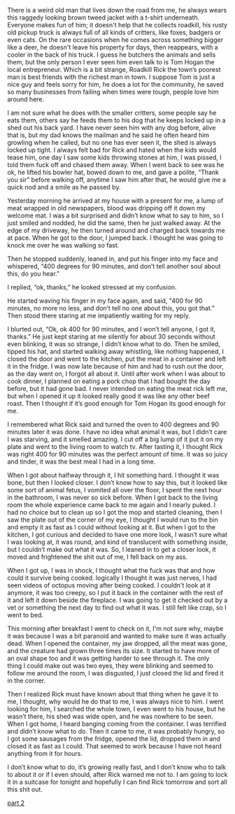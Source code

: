 There is a weird old man that lives down the road from me, he always wears this raggedy looking brown tweed jacket with a t-shirt underneath. Everyone makes fun of him; it doesn't help that he collects roadkill, his rusty old pickup truck is always full of all kinds of critters, like foxes, badgers or even cats. On the rare occasions when he comes across something bigger like a deer, he doesn't leave his property for days, then reappears, with a cooler in the back of his truck. I guess he butchers the animals and sells them, but the only person I ever seen him even talk to is Tom Hogan the local entrepreneur. Which is a bit strange, Roadkill Rick the town’s poorest man is best friends with the richest man in town. I suppose Tom is just a nice guy and feels sorry for him, he does a lot for the community, he saved so many businesses from failing when times were tough, people love him around here.

I am not sure what he does with the smaller critters, some people say he eats them, others say he feeds them to his dog that he keeps locked up in a shed out his back yard. I have never seen him with any dog before, alive that is, but my dad knows the mailman and he said he often heard him growling when he called, but no one has ever seen it, the shed is always locked up tight. I always felt bad for Rick and hated when the kids would tease him, one day I saw some kids throwing stones at him, I was pissed, I told them fuck off and chased them away. When I went back to see was he ok, he lifted his bowler hat, bowed down to me, and gave a polite, “Thank you sir” before walking off, anytime I saw him after that, he would give me a quick nod and a smile as he passed by.

Yesterday morning he arrived at my house with a present for me, a lump of meat wrapped in old newspapers, blood was dripping off it down my welcome mat. I was a bit surprised and didn’t know what to say to him, so I just smiled and nodded, he did the same, then he just walked away. At the edge of my driveway, he then turned around and charged back towards me at pace. When he got to the door, I jumped back. I thought he was going to knock me over he was walking so fast.

Then he stopped suddenly, leaned in, and put his finger into my face and whispered, “400 degrees for 90 minutes, and don’t tell another soul about this, do you hear.” 

I replied, “ok, thanks,” he looked stressed at my confusion.

He started waving his finger in my face again, and said, "400 for 90 minutes, no more no less, and don’t tell no one about this, you got that.” Then stood there staring at me impatiently waiting for my reply.

I blurted out, “Ok, ok 400 for 90 minutes, and I won’t tell anyone, I got it, thanks.” He just kept staring at me silently for about 30 seconds without even blinking, it was so strange, I didn’t know what to do. Then he smiled, tipped his hat, and started walking away whistling, like nothing happened, I closed the door and went to the kitchen, put the meat in a container and left it in the fridge. I was now late because of him and had to rush out the door, as the day went on, I forgot all about it. Until after work when I was about to cook dinner, I planned on eating a pork chop that I had bought the day before, but it had gone bad. I never intended on eating the meat rick left me, but when I opened it up it looked really good it was like any other beef roast. Then I thought if it’s good enough for Tom Hogan its good enough for me.

I remembered what Rick said and turned the oven to 400 degrees and 90 minutes later it was done. I have no idea what animal it was, but I didn’t care I was starving, and it smelled amazing. I cut off a big lump of it put it on my plate and went to the living room to watch tv. After tasting it, I thought Rick was right 400 for 90 minutes was the perfect amount of time. It was so juicy and tinder, it was the best meal I had in a long time.

When I got about halfway through it, I hit something hard. I thought it was bone, but then I looked closer. I don’t know how to say this, but it looked like some sort of animal fetus, I vomited all over the floor, I spent the next hour in the bathroom, I was never so sick before. When I got back to the living room the whole experience came back to me again and I nearly puked. I had no choice but to clean up so I got the mop and started cleaning, then I saw the plate out of the corner of my eye, I thought I would run to the bin and empty it as fast as I could without looking at it. But when I got to the kitchen, I got curious and decided to have one more look, I wasn’t sure what I was looking at, it was round, and kind of translucent with something inside, but I couldn’t make out what it was. So, I leaned in to get a closer look, it moved and frightened the shit out of me, I fell back on my ass.

When I got up, I was in shock, I thought what the fuck was that and how could it survive being cooked. logically I thought it was just nerves, I had seen videos of octopus moving after being cooked. I couldn't look at it anymore, it was too creepy, so I put it back in the container with the rest of it and left it down beside the fireplace. I was going to get it checked out by a vet or something the next day to find out what it was. I still felt like crap, so I went to bed.

This morning after breakfast I went to check on it, I'm not sure why, maybe it was because I was a bit paranoid and wanted to make sure it was actually dead. When I opened the container, my jaw dropped, all the meat was gone, and the creature had grown three times its size. It started to have more of an oval shape too and it was getting harder to see through it. The only thing I could make out was two eyes, they were blinking and seemed to follow me around the room, I was disgusted, I just closed the lid and fired it in the corner. 

Then I realized Rick must have known about that thing when he gave it to me, I thought, why would he do that to me, I was always nice to him. I went looking for him, I searched the whole town, I even went to his house, but he wasn’t there, his shed was wide open, and he was nowhere to be seen. When I got home, I heard banging coming from the container. I was terrified and didn’t know what to do. Then it came to me, it was probably hungry, so I got some sausages from the fridge, opened the lid, dropped them in and closed it as fast as I could. That seemed to work because I have not heard anything from it for hours.

I don’t know what to do, it’s growing really fast, and I don’t know who to talk to about it or if I even should, after Rick warned me not to. I am going to lock it in a suitcase for tonight and hopefully I can find Rick tomorrow and sort all this shit out.

[part 2](https://www.reddit.com/r/nosleep/comments/v68p70/i_got_some_meat_from_this_weird_old_guy_that/)